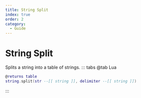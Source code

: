 ```yaml
---
title: String Split
index: true
order: 2
category:
  - Guide
---
```


# String Split
Splits a string into a table of strings.
::: tabs
@tab Lua
```lua
@returns table
string.split(str --[[ string ]], delimiter --[[ string ]])
```

:::